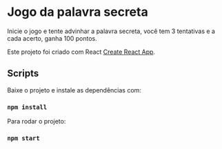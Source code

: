 # Jogo da palavra secreta

Inicie o jogo e tente advinhar a palavra secreta, você tem 3 tentativas e a cada acerto, ganha 100 pontos.

Este projeto foi criado com React [Create React App](https://github.com/facebook/create-react-app).

## Scripts

Baixe o projeto e instale as dependências com:

### `npm install`

Para rodar o projeto:

### `npm start`
